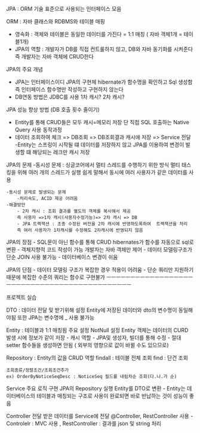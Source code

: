 JPA : ORM 기술 표준으로 사용되는 인터페이스 모음

ORM : 자바 클래스와 RDBMS와 테이블 매핑
- 영속화 : 객체와 테이블은 동일한 데이터를 가진다 = 1:1 매칭 ( 자바 객체1개 = 테이블1개)
- JPA의 역할 : 개발자가 DB를 직접 컨트룰하지 않고, DB와 자바 동기화를 시켜준다
즉 개발자는 자바 객체에 CRUD한다

JPA의 주요 개념
- JPA는 인터페이스이디
JPA의 구현체 hibernate가 함수명을 확인하고 Sql 생성함
즉 인터페이스 함수명만 작성하고 구현하지 않는다
- DB연동 방법은 JDBC를 사용
1차 캐시? 2차 캐시?

JPA 성능 향상 방법 (DB 호출 횟수 줄이기)
- Entity를 통해 CRUD들은 모두 캐시=메모리 저장
단 직접 SQL 호출하는 Native Query 사용
동작과정
- 데이터 조회하여 체크 => DB조회 => DB조회결과 캐시에 저장 => Service 전달
-Entity는 스프링이 시작될 떄 데이터를 저장하지 않고 JPA를 이용하여 변경이 발생할 떄
해당되는 레크만 캐시 저장

JPA의 문제
-동시성 문제 : 싱글코어에서 멀티 스레드를 수행하기 위한 방식
멀티 태스킹을 위해 여러 개의 스레드가 실행
쉽게 말해서 동시에 여러 사용자가 같은 데이터를 사용


	-동시성 문제로 발생되는 문제
		-처리속도, ACID 제공 어려움
	-해결방안
		- 2차 캐시 : 조회 결과를 별도의 객체를 복사해서 제공
		즉 사용자 =>1차 캐시(사용자수정가능)=> 2차 캐시 => DB
        - JPA 트랙잭션 : 초종 수정된 버전을 2차 캐시에 반영하도록하여  트랙잭션을 처리 
        즉 여러 사용자가 1차캐시를 수정해도 2차캐시에 반영되지 않음

JPA의 장점
    - SQL문이 아닌 함수를 통해 CRUD
        hibernates가 함수를 자동으로 sql로 변환
    - 객체지향적 코드 작성이 가능
        개발자는 자바 객체만 제어
    - 데이터 모델링구조가 단순
        JOIN 사용 불가능
    - 데이터베이스 변경이 쉬움

JPA의 단점
    - 데이터 모델링 구조가 복잡한 경우 적용이 어려움
    - 단순 쿼리만 지원하기 때문에 복잡한 수준의 쿼리는 함수로 구현불가
ㅡㅡㅡㅡㅡㅡㅡㅡㅡㅡㅡㅡㅡㅡㅡㅡㅡㅡㅡㅡㅡㅡㅡㅡㅡㅡㅡㅡㅡㅡㅡㅡㅡㅡㅡㅡㅡㅡㅡㅡㅡㅡㅡㅡ

프로젝트 실습

DTO : 데이터 전달 및 받기위해 설정
    Entity에 저장된 데이터와 dto의 변수명이 동일해야됨
    또한 JPA는 변수명에 _ 사용 불가능

Entity : 테이블과 1:1 매칭됨
    주요 설정 NotNull 설정
    Entity 객체는 데이터의 CURD 발생 시에 정보가 같이 저장
        - 캐시 역할
        - JPA및 생성자, 빌더를 통해 수정
        - 절대 setter 함수들을 생성하면 안됨 ( 외부의 영향으로 값이 바뀔 수도 있으므로)

Repository : Entity의 값을 CRUD 역할
    findall : 테이블 전체 조회
    find : 단건 조회

    조회종류/정렬조건/조회조건추가
    ex) OrderByNoticeSeqDesc : NoticeSeq 필드를 내림차순 조회(다.나.가 순)

Service
    주요 로직 구현
    JPA의 Repository 실행
    Entity를 DTO로 변환 
        - Entity는 데이터베이스의 테이블과 매칭되는 구조로 사용이 완료되면 바로 반납하는 것이 성능이 좋음

Controller
    전달 받은 데이터를 Service에 전달
    @Controller, RestController 사용
        -Controlelr : MVC 사용 , RestController : 결과를 json 및 string 처리




